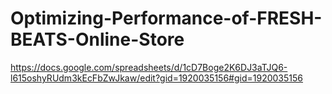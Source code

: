 # Optimizing-Performance-of-FRESH-BEATS-Online-Store
https://docs.google.com/spreadsheets/d/1cD7Boge2K6DJ3aTJQ6-l615oshyRUdm3kEcFbZwJkaw/edit?gid=1920035156#gid=1920035156
